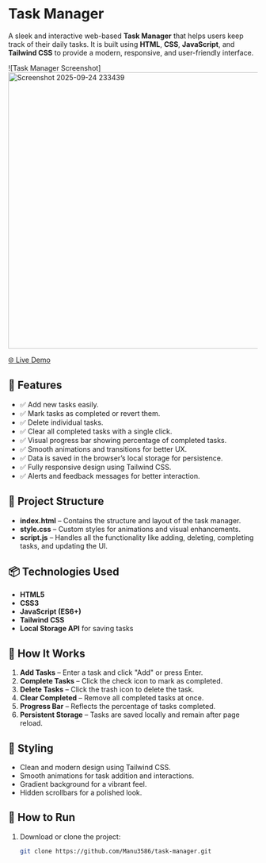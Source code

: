 # Task Manager

A sleek and interactive web-based **Task Manager** that helps users keep track of their daily tasks. It is built using **HTML**, **CSS**, **JavaScript**, and **Tailwind CSS** to provide a modern, responsive, and user-friendly interface.

![Task Manager Screenshot]<img width="1103" height="557" alt="Screenshot 2025-09-24 233439" src="https://github.com/user-attachments/assets/a496df21-d17f-454a-b7aa-3c96162f4ee6" />


[🌐 Live Demo](https://manu3586.github.io/Task-Manager/)


## 🚀 Features

- ✅ Add new tasks easily.
- ✅ Mark tasks as completed or revert them.
- ✅ Delete individual tasks.
- ✅ Clear all completed tasks with a single click.
- ✅ Visual progress bar showing percentage of completed tasks.
- ✅ Smooth animations and transitions for better UX.
- ✅ Data is saved in the browser’s local storage for persistence.
- ✅ Fully responsive design using Tailwind CSS.
- ✅ Alerts and feedback messages for better interaction.

## 📂 Project Structure

- **index.html** – Contains the structure and layout of the task manager.
- **style.css** – Custom styles for animations and visual enhancements.
- **script.js** – Handles all the functionality like adding, deleting, completing tasks, and updating the UI.

## 📦 Technologies Used

- **HTML5**  
- **CSS3**  
- **JavaScript (ES6+)**  
- **Tailwind CSS**  
- **Local Storage API** for saving tasks

## 📖 How It Works

1. **Add Tasks** – Enter a task and click "Add" or press Enter.
2. **Complete Tasks** – Click the check icon to mark as completed.
3. **Delete Tasks** – Click the trash icon to delete the task.
4. **Clear Completed** – Remove all completed tasks at once.
5. **Progress Bar** – Reflects the percentage of tasks completed.
6. **Persistent Storage** – Tasks are saved locally and remain after page reload.

## 🎨 Styling

- Clean and modern design using Tailwind CSS.
- Smooth animations for task addition and interactions.
- Gradient background for a vibrant feel.
- Hidden scrollbars for a polished look.

## 📂 How to Run

1. Download or clone the project:
   ```bash
   git clone https://github.com/Manu3586/task-manager.git
